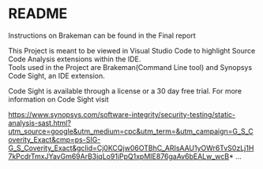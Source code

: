 # README

Instructions on Brakeman can be found in the Final report

This Project is meant to be viewed in Visual Studio Code to highlight
Source Code Analysis extensions within the IDE.  
Tools used in the Project are Brakeman(Command Line tool) and Synopsys Code Sight, an IDE extension.  

Code Sight is available through a license or a 30 day free trial.  For more information on Code Sight visit

https://www.synopsys.com/software-integrity/security-testing/static-analysis-sast.html?utm_source=google&utm_medium=cpc&utm_term=&utm_campaign=G_S_Coverity_Exact&cmp=ps-SIG-G_S_Coverity_Exact&gclid=Cj0KCQjw06OTBhC_ARIsAAU1yOWr6TvS0zLj1H7kPcdrTmxJYavGm69ArB3iqLo91jPpQ1xpMIE876gaAv6bEALw_wcB* ...





